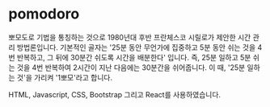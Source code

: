 # pomodoro

뽀모도로 기법을 통칭하는 것으로 1980년대 후반 프란체스코 시릴로가 제안한 시간 관리 방법론입니다. 기본적인 골자는 '25분 동안 무언가에 집중하고 5분 동안 쉬는 것을 4번 반복하고, 그 뒤에 30분간 쉬도록 시간을 배분한다' 입니다. 즉, 25분 일하고 5분 쉬는 것을 4번 반복하여 2시간이 지난 다음에는 30분간을 쉬어줍니다. 이 때, '25분 일하는 것'을 가리켜 '1뽀모'라고 합니다.

HTML, Javascript, CSS, Bootstrap 그리고 React를 사용하였습니다.
